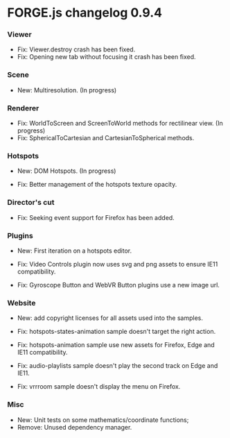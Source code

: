 # FORGE.js changelog 0.9.4

### Viewer

- Fix: Viewer.destroy crash has been fixed.
- Fix: Opening new tab without focusing it crash has been fixed.

### Scene

- New: Multiresolution. (In progress)

### Renderer

- Fix: WorldToScreen and ScreenToWorld methods for rectilinear view. (In progress)
- Fix: SphericalToCartesian and CartesianToSpherical methods.

### Hotspots

- New: DOM Hotspots. (In progress)

- Fix: Better management of the hotspots texture opacity.

### Director's cut

- Fix: Seeking event support for Firefox has been added.

### Plugins

- New: First iteration on a hotspots editor.

- Fix: Video Controls plugin now uses svg and png assets to ensure IE11 compatibility.
- Fix: Gyroscope Button and WebVR Button plugins use a new image url.

### Website

- New: add copyright licenses for all assets used into the samples.

- Fix: hotspots-states-animation sample doesn't target the right action.
- Fix: hotspots-animation sample use new assets for Firefox, Edge and IE11 compatibility.
- Fix: audio-playlists sample doesn't play the second track on Edge and IE11.
- Fix: vrrroom sample doesn't display the menu on Firefox.

### Misc

- New: Unit tests on some mathematics/coordinate functions;
- Remove: Unused dependency manager.